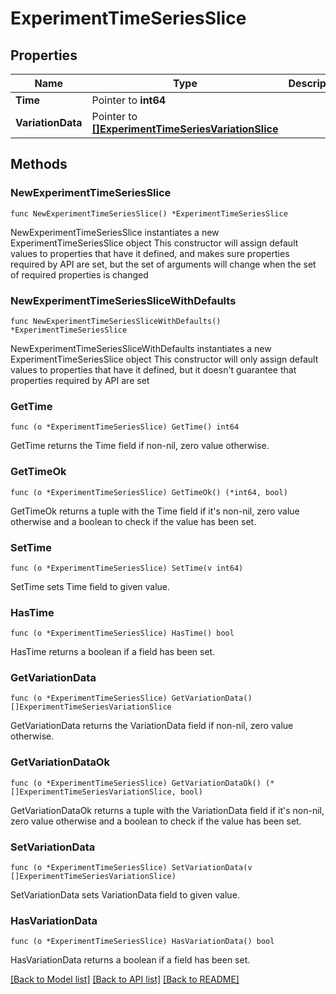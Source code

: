 # ExperimentTimeSeriesSlice

## Properties

Name | Type | Description | Notes
------------ | ------------- | ------------- | -------------
**Time** | Pointer to **int64** |  | [optional] 
**VariationData** | Pointer to [**[]ExperimentTimeSeriesVariationSlice**](ExperimentTimeSeriesVariationSlice.md) |  | [optional] 

## Methods

### NewExperimentTimeSeriesSlice

`func NewExperimentTimeSeriesSlice() *ExperimentTimeSeriesSlice`

NewExperimentTimeSeriesSlice instantiates a new ExperimentTimeSeriesSlice object
This constructor will assign default values to properties that have it defined,
and makes sure properties required by API are set, but the set of arguments
will change when the set of required properties is changed

### NewExperimentTimeSeriesSliceWithDefaults

`func NewExperimentTimeSeriesSliceWithDefaults() *ExperimentTimeSeriesSlice`

NewExperimentTimeSeriesSliceWithDefaults instantiates a new ExperimentTimeSeriesSlice object
This constructor will only assign default values to properties that have it defined,
but it doesn't guarantee that properties required by API are set

### GetTime

`func (o *ExperimentTimeSeriesSlice) GetTime() int64`

GetTime returns the Time field if non-nil, zero value otherwise.

### GetTimeOk

`func (o *ExperimentTimeSeriesSlice) GetTimeOk() (*int64, bool)`

GetTimeOk returns a tuple with the Time field if it's non-nil, zero value otherwise
and a boolean to check if the value has been set.

### SetTime

`func (o *ExperimentTimeSeriesSlice) SetTime(v int64)`

SetTime sets Time field to given value.

### HasTime

`func (o *ExperimentTimeSeriesSlice) HasTime() bool`

HasTime returns a boolean if a field has been set.

### GetVariationData

`func (o *ExperimentTimeSeriesSlice) GetVariationData() []ExperimentTimeSeriesVariationSlice`

GetVariationData returns the VariationData field if non-nil, zero value otherwise.

### GetVariationDataOk

`func (o *ExperimentTimeSeriesSlice) GetVariationDataOk() (*[]ExperimentTimeSeriesVariationSlice, bool)`

GetVariationDataOk returns a tuple with the VariationData field if it's non-nil, zero value otherwise
and a boolean to check if the value has been set.

### SetVariationData

`func (o *ExperimentTimeSeriesSlice) SetVariationData(v []ExperimentTimeSeriesVariationSlice)`

SetVariationData sets VariationData field to given value.

### HasVariationData

`func (o *ExperimentTimeSeriesSlice) HasVariationData() bool`

HasVariationData returns a boolean if a field has been set.


[[Back to Model list]](../README.md#documentation-for-models) [[Back to API list]](../README.md#documentation-for-api-endpoints) [[Back to README]](../README.md)


